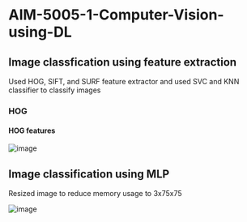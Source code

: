 # AIM-5005-1-Computer-Vision-using-DL


## Image classfication using feature extraction

Used HOG, SIFT, and SURF feature extractor and used SVC and KNN classifier to classify images

### HOG

#### HOG features

![image](https://user-images.githubusercontent.com/42317018/224391172-e2e1aae3-11f4-4285-9887-cfe2dd6f0344.png)




## Image classification using MLP

Resized image to reduce memory usage to 3x75x75

![image](https://user-images.githubusercontent.com/42317018/224386469-50d1a451-a09e-42f4-8ce9-aa00e42659ba.png)
